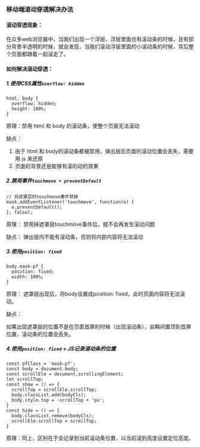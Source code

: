 ### 移动端滚动穿透解决办法

#### 滚动穿透现象：
在众多web浏览器中，当我们出现一个浮层，浮层里面也有滚动条的时候，且有部分背景半透明的时候，就会发现，当我们滚动浮层里面的小滚动条的时候，背后整个页面都跟着一起滚走了。

#### 如何解决滚动穿透：

##### 1.使用CSS属性`overflow: hidden`
```
html, body {
  overflow: hidden;
  height: 100%;
}
```

原理：禁用 html 和 body 的滚动条，使整个页面无法滚动

缺点：

1. 由于 html 和 body的滚动条都被禁用，弹出层后页面的滚动位置会丢失，需要用 js 来还原
2. 页面的背景还是能够有滚的动的效果

##### 2.禁用事件`touchmove + preventDefault`
```
// 将遮罩层的touchmove事件禁掉
mask.addEventListener('touchmove', function(e) {
  e.preventDefault();
}, false);
```

原理： 禁用掉遮罩层touchmove事件后，就不会再发生滚动问题

缺点：
弹出层内不能有滚动条，否则将内部内容将无法滚动

##### 3.使用`position: fixed`
```
body.mask-pf {
  position: fixed;
  width: 100%;
}
```

原理： 遮罩层出现后，将body设置成position: fixed，此时页面内容将无法滚动。

缺点：

如果出现遮罩层的位置不是在页面首屏的时候（出现滚动条），会瞬间置顶到首屏位置，滚动条的位置会丢失。

##### 4.使用`position: fixed` + JS记录滚动条的位置
```
const pfClass = 'mask-pf';
const body = document.body;
const scrollEle = document.scrollingElement;
let scrollTop;
const show = () => {
  scrollTop = scrollEle.scrollTop;
  body.classList.add(bodyCls);
  body.style.top = -scrollTop + 'px';
}
const hide = () => {
  body.classList.remove(bodyCls);
  scrollEle.scrollTop = scrollTop;
}
```

原理：同上，区别在于会记录到当前滚动条位置，以当前滚到高度设置定位高度。


